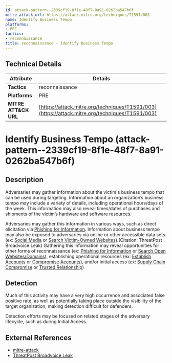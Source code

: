 ```yaml
---
id: attack-pattern--2339cf19-8f1e-48f7-8a91-0262ba547b6f
mitre_attack_url: https://attack.mitre.org/techniques/T1591/003
name: Identify Business Tempo
platforms:
- PRE
tactics:
- reconnaissance
title: reconnaissance - Identify Business Tempo
---
```


## Technical Details

| Attribute | Details |
|-----------|----------|
| **Tactics** | reconnaissance |
| **Platforms** | PRE |
| **MITRE ATT&CK URL** | [https://attack.mitre.org/techniques/T1591/003](https://attack.mitre.org/techniques/T1591/003) |

# Identify Business Tempo (attack-pattern--2339cf19-8f1e-48f7-8a91-0262ba547b6f)

## Description
Adversaries may gather information about the victim's business tempo that can be used during targeting. Information about an organization’s business tempo may include a variety of details, including operational hours/days of the week. This information may also reveal times/dates of purchases and shipments of the victim’s hardware and software resources.

Adversaries may gather this information in various ways, such as direct elicitation via [Phishing for Information](https://attack.mitre.org/techniques/T1598). Information about business tempo may also be exposed to adversaries via online or other accessible data sets (ex: [Social Media](https://attack.mitre.org/techniques/T1593/001) or [Search Victim-Owned Websites](https://attack.mitre.org/techniques/T1594)).(Citation: ThreatPost Broadvoice Leak) Gathering this information may reveal opportunities for other forms of reconnaissance (ex: [Phishing for Information](https://attack.mitre.org/techniques/T1598) or [Search Open Websites/Domains](https://attack.mitre.org/techniques/T1593)), establishing operational resources (ex: [Establish Accounts](https://attack.mitre.org/techniques/T1585) or [Compromise Accounts](https://attack.mitre.org/techniques/T1586)), and/or initial access (ex: [Supply Chain Compromise](https://attack.mitre.org/techniques/T1195) or [Trusted Relationship](https://attack.mitre.org/techniques/T1199))

## Detection
Much of this activity may have a very high occurrence and associated false positive rate, as well as potentially taking place outside the visibility of the target organization, making detection difficult for defenders.

Detection efforts may be focused on related stages of the adversary lifecycle, such as during Initial Access.

## External References
- [mitre-attack](https://attack.mitre.org/techniques/T1591/003)
- [ThreatPost Broadvoice Leak](https://threatpost.com/broadvoice-leaks-350m-records-voicemail-transcripts/160158/)
